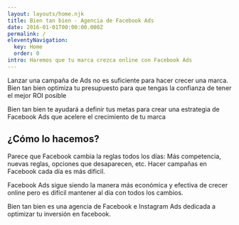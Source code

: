 ```yaml
---
layout: layouts/home.njk
title: Bien tan bien - Agencia de Facebook Ads
date: 2016-01-01T00:00:00.000Z
permalink: /
eleventyNavigation:
  key: Home
  order: 0
intro: Haremos que tu marca crezca online con Facebook Ads
---
```


Lanzar una campaña de Ads no es suficiente para hacer crecer una marca. Bien tan bien optimiza tu presupuesto para que tengas la confianza de tener el mejor ROI posible

Bien tan bien te ayudará a definir tus metas para crear una estrategia de Facebook Ads que acelere el crecimiento de tu marca

## ¿Cómo lo hacemos?

Parece que Facebook cambia la reglas todos los días: Más competencia, nuevas reglas, opciones que desaparecen, etc. Hacer campañas en Facebook cada día es más dificil.

Facebook Ads sigue siendo la manera más económica y efectiva de crecer online pero es difícil mantener al día con todos los cambios.

Bien tan bien es una agencia de Facebook e Instagram Ads dedicada a optimizar tu inversión en facebook.
